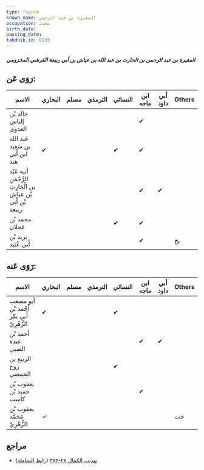 ```yaml
---
type: figure
known_name: المغيرة بن عبد الرحمن
occupation: محدث
birth_date:
passing_date:
tahdhib_id: 6135
---
```

##### المغيرة بن عبد الرحمن بن الحارث بن عبد الله بن عياش بن أبي ربيعة القرشي المخزومي

## رَوَى عَن:
| الاسم                                                        | البخاري | مسلم | الترمذي | النسائي | ابن ماجه | أبي داود | Others |
| ------------------------------------------------------------ | ------- | ---- | ------- | ------- | -------- | -------- | ------ |
| خالد بْن إلياس العدوي                                        |         |      |         |         | ✔        |          |        |
| عَبد الله بن سَعِيد ابن أَبي هند                             | ✔       |      |         | ✔       | ✔        |          |        |
| أبيه عَبْد الرَّحْمَنِ بن الْحَارِثِ بْن عياش بْن أَبي ربيعة |         |      |         |         | ✔        | ✔        |        |
| محمد بْن عجلان                                               |         |      |         | ✔       | ✔        |          |        |
| يزيد بْن أَبي عُبَيد                                         |         |      |         |         | ✔        |          | بخ     |
## رَوَى عَنه:
| الاسم                                     | البخاري | مسلم | الترمذي | النسائي | ابن ماجه | أبي داود | Others |
| ----------------------------------------- | ------- | ---- | ------- | ------- | -------- | -------- | ------ |
| أبو مصعب أَحْمَد بْن أَبي بكر الزُّهْرِيّ | ✔       |      |         | ✔       |          |          |        |
| أحمد بْن عبدة الضبي                       |         |      |         |         | ✔        | ✔        |        |
| الربيع بن روح الحمصي                      |         |      |         | ✔       |          |          |        |
| يعقوب بْن حميد بْن كاسب                   |         |      |         |         | ✔        |          |        |
| يعقوب بْن مُحَمَّد الزُّهْرِيّ            | ✓       |      |         |         |          |          | خت     |
## مراجع
- [تهذيب الكمال ٢٨-٣٨٢](obsidian://open?vault=Tahdhib-al-Kamal&file=Figures/٦١٣٥-المغيرة%20بن%20عبد%20الرحمن%20بن%20الحارث%20بن%20عبد%20الله%20بن%20عياش%20بن%20أبي%20ربيعة%20القرشي%20المخزومي) ([رابط الشاملة](https://shamela.ws/book/3722/15357))